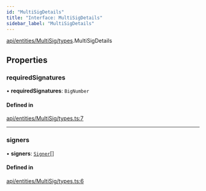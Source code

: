 ```yaml
---
id: "MultiSigDetails"
title: "Interface: MultiSigDetails"
sidebar_label: "MultiSigDetails"
---
```


[api/entities/MultiSig/types](../../../../../../modules/API/Entities/MultiSig/Types/Types.md).MultiSigDetails

## Properties

### requiredSignatures

• **requiredSignatures**: `BigNumber`

#### Defined in

[api/entities/MultiSig/types.ts:7](https://github.com/PolymeshAssociation/polymesh-sdk/blob/31fdce23/src/api/entities/MultiSig/types.ts#L7)

___

### signers

• **signers**: [`Signer`](../../../../../../modules/Types/Types.md#signer)[]

#### Defined in

[api/entities/MultiSig/types.ts:6](https://github.com/PolymeshAssociation/polymesh-sdk/blob/31fdce23/src/api/entities/MultiSig/types.ts#L6)
